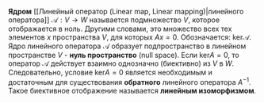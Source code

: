 **Ядром** [[Линейный оператор (Linear map, Linear mapping)|линейного оператора]] $\mathcal A: V \rightarrow W$ называется подмножество $V$, которое отображается в ноль. Другими словами, это множество всех тех элементов $x$ пространства $V$, для которых $Ax = 0$. Обозначается: $\text{ker} \mathcal A$.
Ядро линейного оператора $\mathcal A$ образует подпространство в линейном пространстве $V$ - **нуль пространство** (null space). Если $\text{ker} A = 0$, то оператор $\mathcal A$ действует взаимно однозначно (биективно) из $V$ в $W$. Следовательно, условие $\text{ker} A = 0$ является необходимым и достаточным для существования **обратного** линейного оператора $A^{-1}$. Такое биективное отображение называется **линейным изоморфизмом**.